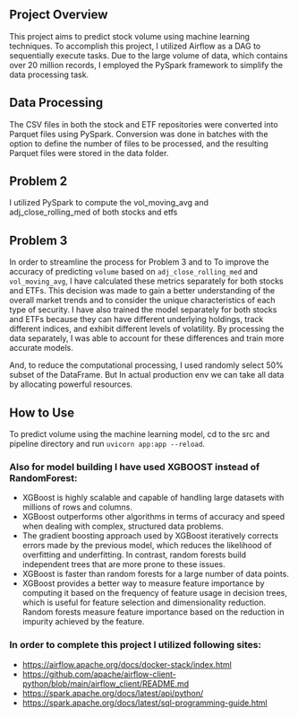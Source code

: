

## Project Overview

This project aims to predict stock volume using machine learning techniques. To accomplish this project, I utilized Airflow as a DAG to sequentially execute tasks. Due to the large volume of data, which contains over 20 million records, I employed the PySpark framework to simplify the data processing task. 

## Data Processing

The CSV files in both the stock and ETF repositories were converted into Parquet files using PySpark. Conversion was done in batches with the option to define the number of files to be processed, and the resulting Parquet files were stored in the data folder.

## Problem 2

I utilized PySpark to compute the vol_moving_avg and adj_close_rolling_med of both stocks and etfs

## Problem 3

In order to streamline the process for Problem 3 and to 
To improve the accuracy of predicting `volume` based on `adj_close_rolling_med` and `vol_moving_avg`, I have calculated these metrics separately for both stocks and ETFs. 
This decision was made to gain a better understanding of the overall market trends and to consider the unique characteristics of each type of security. 
I have also trained the model separately for both stocks and ETFs because they can have different underlying holdings, 
track different indices, and exhibit different levels of volatility. By processing the data separately, I was able to account for these differences and train more accurate models.

And, to reduce the computational processing, I used randomly select 50% subset of the DataFrame. 
But In actual production env we can take all data by allocating powerful resources.


## How to Use
To predict volume using the machine learning model, cd to the src and pipeline directory and run `uvicorn app:app --reload`.

### Also for model building I  have used XGBOOST instead of RandomForest:
- XGBoost is highly scalable and capable of handling large datasets with millions of rows and columns.
- XGBoost outperforms other algorithms in terms of accuracy and speed when dealing with complex, structured data problems.
- The gradient boosting approach used by XGBoost iteratively corrects errors made by the previous model, which reduces the likelihood of overfitting and underfitting. In contrast, random forests build independent trees that are more prone to these issues.
- XGBoost is faster than random forests for a large number of data points.
- XGBoost provides a better way to measure feature importance by computing it based on the frequency of feature usage in decision trees, which is useful for feature selection and dimensionality reduction. Random forests measure feature importance based on the reduction in impurity achieved by the feature.

### In order to complete this project I utilized following sites:
- https://airflow.apache.org/docs/docker-stack/index.html
- https://github.com/apache/airflow-client-python/blob/main/airflow_client/README.md
- https://spark.apache.org/docs/latest/api/python/
- https://spark.apache.org/docs/latest/sql-programming-guide.html

